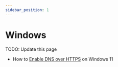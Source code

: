 ```yaml
---
sidebar_position: 1
---
```


# Windows

TODO: Update this page

* How to [Enable DNS over HTTPS](https://www.howtogeek.com/765940/how-to-enable-dns-over-https-on-windows-11/) on Windows 11
